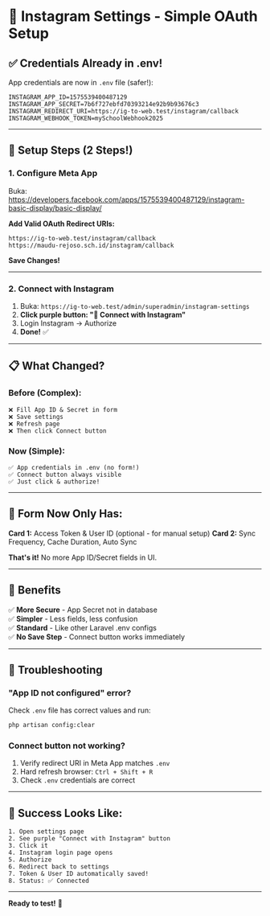# 🚀 Instagram Settings - Simple OAuth Setup

## ✅ Credentials Already in .env!

App credentials are now in `.env` file (safer!):
```env
INSTAGRAM_APP_ID=1575539400487129
INSTAGRAM_APP_SECRET=7b6f727ebfd70393214e92b9b93676c3
INSTAGRAM_REDIRECT_URI=https://ig-to-web.test/instagram/callback
INSTAGRAM_WEBHOOK_TOKEN=mySchoolWebhook2025
```

---

## 🎯 Setup Steps (2 Steps!)

### **1. Configure Meta App**

Buka: https://developers.facebook.com/apps/1575539400487129/instagram-basic-display/basic-display/

**Add Valid OAuth Redirect URIs:**
```
https://ig-to-web.test/instagram/callback
https://maudu-rejoso.sch.id/instagram/callback
```

**Save Changes!**

---

### **2. Connect with Instagram**

1. Buka: `https://ig-to-web.test/admin/superadmin/instagram-settings`
2. **Click purple button: "🔗 Connect with Instagram"**
3. Login Instagram → Authorize
4. **Done!** ✅

---

## 📋 What Changed?

### **Before (Complex):**
```
❌ Fill App ID & Secret in form
❌ Save settings
❌ Refresh page
❌ Then click Connect button
```

### **Now (Simple):**
```
✅ App credentials in .env (no form!)
✅ Connect button always visible
✅ Just click & authorize!
```

---

## 🎨 Form Now Only Has:

**Card 1:** Access Token & User ID (optional - for manual setup)
**Card 2:** Sync Frequency, Cache Duration, Auto Sync

**That's it!** No more App ID/Secret fields in UI.

---

## 🔧 Benefits

✅ **More Secure** - App Secret not in database  
✅ **Simpler** - Less fields, less confusion  
✅ **Standard** - Like other Laravel .env configs  
✅ **No Save Step** - Connect button works immediately  

---

## 🐛 Troubleshooting

### "App ID not configured" error?
Check `.env` file has correct values and run:
```bash
php artisan config:clear
```

### Connect button not working?
1. Verify redirect URI in Meta App matches `.env`
2. Hard refresh browser: `Ctrl + Shift + R`
3. Check `.env` credentials are correct

---

## 🎉 Success Looks Like:

```
1. Open settings page
2. See purple "Connect with Instagram" button
3. Click it
4. Instagram login page opens
5. Authorize
6. Redirect back to settings
7. Token & User ID automatically saved!
8. Status: ✅ Connected
```

---

**Ready to test!** 🚀
